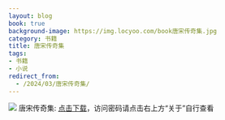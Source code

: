 ```yaml
---
layout: blog
book: true
background-image: https://img.locyoo.com/book唐宋传奇集.jpg
category: 书籍
title: 唐宋传奇集
tags:
- 书籍
- 小说
redirect_from:
  - /2024/03/唐宋传奇集/
---
```

![](https://img.locyoo.com/book唐宋传奇集.jpg)
唐宋传奇集: <a name = "ref1" href="https://url18.ctfile.com/f/50983618-1268598631-5afdbd?p=3619">点击下载</a>，访问密码请点击右上方“关于”自行查看